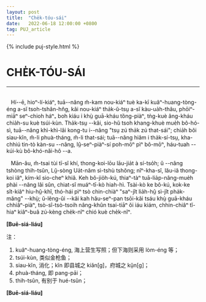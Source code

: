 ```yaml
---
layout: post
title:  "Che̍k-tóu-sái"
date:   2022-06-18 12:00:00 +0800
tag: PUJ_article
---
```


{% include puj-style.html %}

# CHE̍K-TÓU-SÁI
<!-- <font size="2">Tsak--chiá: <em>Hái-suaⁿ lău Lí</em></font> -->
<hr>
<br>
&nbsp;&nbsp;
Hí--ē, hioⁿ-lí-kiáⁿ, tuā--nâng m̆-kam nou-kiáⁿ tuè ka-kī kuâⁿ-huang-tòng-éng a-sĭ tsoh-tshân-hn̂g, kâi nou-kiáⁿ tha̍k-ŭ-tsṳ a-sĭ kàu-ua̍h-thâu, phōiⁿ-miāⁿ seⁿ-chioh háⁿ₊ boh kiáu i khṳ̀ guā-kháu tȍng-piàⁿ, tǹg-kuè âng-kháu chia̍h-su kuè tsúi-kùn. Tha̍k-tsṳ --kâi, sio-hŭ tsoh khang-khuè mue̍h bô-hó-sì, tuā--nâng khì-khì-lâi kong-tu i--nâng "tsṳ zú tha̍k zú that-sái"; chia̍h bŏi siau-kĭn, m̆-li phuà-tháng, m̆-li that-sái; tuā--nâng hiâm i tha̍k-sí-tsṳ, kha-chhiú tin-tò kàn-su --nâng, lṳ̂-seⁿ-piàⁿ-sí poh-mōⁿ pìⁿ bô-mōⁿ, háu-tuah --kúi-kù bô-khó-năi-hô --a.

&nbsp;&nbsp;
Mān-ău, m̆-tsai tùi tī-sî khí, thong-koi-lōu lāu-jia̍t à sí-tso̍h; ŭ --nâng tshòng thih-tsûn, Lṳ̆-sòng Ua̍t-nâm sì-tshù tshŏng; nîⁿ-kha-sî, lău-iâ thong-koi iâⁿ, kím-kî sio-cheⁿ khiâ. Keh bô-jio̍h-kú, thiaⁿ-tàⁿ tuā-lia̍p-nâng-mue̍h phài --nâng lâi sûn, chiat-sî muáⁿ-tī-kò hiah-hì. Tsài-kò ke bô-kú, kok-ke sît-kiâⁿ hiu-hṳ̂-khî, thó-hái pìⁿ tsò chin-chiàⁿ "saⁿ-jît lia̍h-hṳ̂ sì-jît pha̍k-măng" --khṳ̀; ŭ-lêng-ûi --kâi kah hău-seⁿ-pan tsōi-kâi tsáu khṳ̀ guā-kháu chhiâⁿ-piàⁿ, tsò-sî-tsò-tsoih nâng-khûn tsai-tiāⁿ ŏi iáu kiám, chhin-chiâⁿ tĭ-hiaⁿ kiâⁿ-buâ zú-kèng che̍k-nîⁿ chió kuè che̍k-nîⁿ.


**[Buē-siá-liáu]**


注：

1. kuâⁿ-huang-tòng-éng, 海上营生写照；但下海则采用 lòm-éng 等；
2. tsúi-kùn, 类似金枪鱼；
3. siau-kĭn, 消化；kĭn 即县城之 kiăn[g]，府城之 kṳ̆n[g]；
4. phuà-tháng, 即 pang-pāi；
5. thih-tsûn, 有别于 hué-tsûn；


**[Buē-siá-liáu]**

